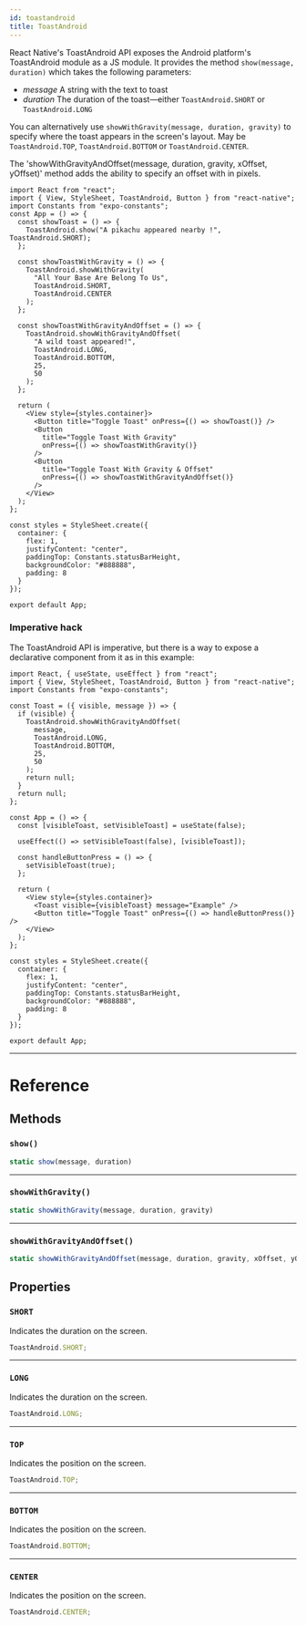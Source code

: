 ```yaml
---
id: toastandroid
title: ToastAndroid
---
```


React Native's ToastAndroid API exposes the Android platform's ToastAndroid module as a JS module. It provides the method `show(message, duration)` which takes the following parameters:

- _message_ A string with the text to toast
- _duration_ The duration of the toast—either `ToastAndroid.SHORT` or `ToastAndroid.LONG`

You can alternatively use `showWithGravity(message, duration, gravity)` to specify where the toast appears in the screen's layout. May be `ToastAndroid.TOP`, `ToastAndroid.BOTTOM` or `ToastAndroid.CENTER`.

The 'showWithGravityAndOffset(message, duration, gravity, xOffset, yOffset)' method adds the ability to specify an offset with in pixels.

```SnackPlayer name=Toast%20Android%20API%20Example&supportedPlatforms=android
import React from "react";
import { View, StyleSheet, ToastAndroid, Button } from "react-native";
import Constants from "expo-constants";
const App = () => {
  const showToast = () => {
    ToastAndroid.show("A pikachu appeared nearby !", ToastAndroid.SHORT);
  };

  const showToastWithGravity = () => {
    ToastAndroid.showWithGravity(
      "All Your Base Are Belong To Us",
      ToastAndroid.SHORT,
      ToastAndroid.CENTER
    );
  };

  const showToastWithGravityAndOffset = () => {
    ToastAndroid.showWithGravityAndOffset(
      "A wild toast appeared!",
      ToastAndroid.LONG,
      ToastAndroid.BOTTOM,
      25,
      50
    );
  };

  return (
    <View style={styles.container}>
      <Button title="Toggle Toast" onPress={() => showToast()} />
      <Button
        title="Toggle Toast With Gravity"
        onPress={() => showToastWithGravity()}
      />
      <Button
        title="Toggle Toast With Gravity & Offset"
        onPress={() => showToastWithGravityAndOffset()}
      />
    </View>
  );
};

const styles = StyleSheet.create({
  container: {
    flex: 1,
    justifyContent: "center",
    paddingTop: Constants.statusBarHeight,
    backgroundColor: "#888888",
    padding: 8
  }
});

export default App;
```

### Imperative hack

The ToastAndroid API is imperative, but there is a way to expose a declarative component from it as in this example:

```SnackPlayer name=Advanced%20Toast%20Android%20API%20Example&supportedPlatforms=android
import React, { useState, useEffect } from "react";
import { View, StyleSheet, ToastAndroid, Button } from "react-native";
import Constants from "expo-constants";

const Toast = ({ visible, message }) => {
  if (visible) {
    ToastAndroid.showWithGravityAndOffset(
      message,
      ToastAndroid.LONG,
      ToastAndroid.BOTTOM,
      25,
      50
    );
    return null;
  }
  return null;
};

const App = () => {
  const [visibleToast, setVisibleToast] = useState(false);

  useEffect(() => setVisibleToast(false), [visibleToast]);

  const handleButtonPress = () => {
    setVisibleToast(true);
  };

  return (
    <View style={styles.container}>
      <Toast visible={visibleToast} message="Example" />
      <Button title="Toggle Toast" onPress={() => handleButtonPress()} />
    </View>
  );
};

const styles = StyleSheet.create({
  container: {
    flex: 1,
    justifyContent: "center",
    paddingTop: Constants.statusBarHeight,
    backgroundColor: "#888888",
    padding: 8
  }
});

export default App;
```

---

# Reference

## Methods

### `show()`

```jsx
static show(message, duration)
```

---

### `showWithGravity()`

```jsx
static showWithGravity(message, duration, gravity)
```

---

### `showWithGravityAndOffset()`

```jsx
static showWithGravityAndOffset(message, duration, gravity, xOffset, yOffset)
```

## Properties

### `SHORT`

Indicates the duration on the screen.

```jsx
ToastAndroid.SHORT;
```

---

### `LONG`

Indicates the duration on the screen.

```jsx
ToastAndroid.LONG;
```

---

### `TOP`

Indicates the position on the screen.

```jsx
ToastAndroid.TOP;
```

---

### `BOTTOM`

Indicates the position on the screen.

```jsx
ToastAndroid.BOTTOM;
```

---

### `CENTER`

Indicates the position on the screen.

```jsx
ToastAndroid.CENTER;
```
